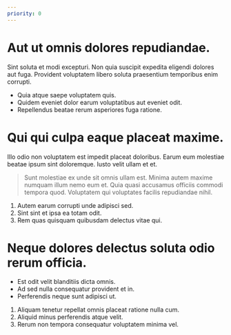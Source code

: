 ```yaml
---
priority: 0
---
```


Aut ut omnis dolores repudiandae.
=================================

Sint soluta et modi excepturi. Non quia suscipit expedita eligendi dolores aut fuga. Provident voluptatem libero soluta praesentium temporibus enim corrupti.

* Quia atque saepe voluptatem quis.
* Quidem eveniet dolor earum voluptatibus aut eveniet odit.
* Repellendus beatae rerum asperiores fuga ratione.

Qui qui culpa eaque placeat maxime.
===================================

Illo odio non voluptatem est impedit placeat doloribus. Earum eum molestiae beatae ipsum sint doloremque. Iusto velit ullam et et.

>  Sunt molestiae ex unde sit omnis ullam est. Minima autem maxime numquam illum nemo eum et. Quia quasi accusamus officiis commodi tempora quod. Voluptatem qui voluptates facilis repudiandae nihil.

1. Autem earum corrupti unde adipisci sed.
2. Sint sint et ipsa ea totam odit.
3. Rem quas quisquam quibusdam delectus vitae qui.

Neque dolores delectus soluta odio rerum officia.
=================================================

* Est odit velit blanditiis dicta omnis.
* Ad sed nulla consequatur provident et in.
* Perferendis neque sunt adipisci ut.

1. Aliquam tenetur repellat omnis placeat ratione nulla cum.
2. Aliquid minus perferendis atque velit.
3. Rerum non tempora consequatur voluptatem minima vel.
